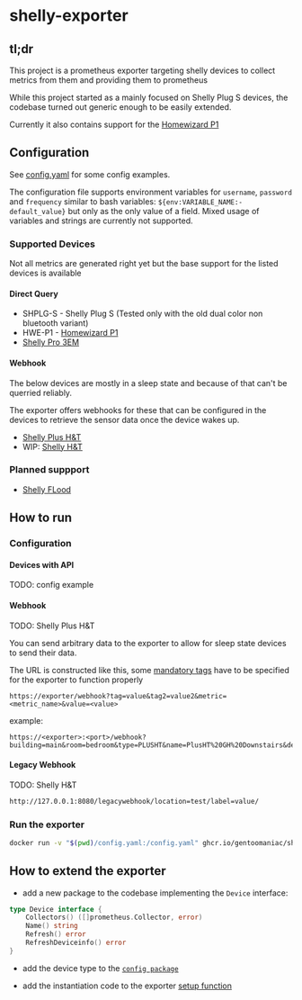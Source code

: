 # shelly-exporter

## tl;dr

This project is a prometheus exporter targeting shelly devices to collect metrics from them and providing them to prometheus

While this project started as a mainly focused on Shelly Plug S devices, the codebase turned out generic enough to be easily extended.

Currently it also contains support for the [Homewizard P1](https://www.homewizard.com/p1-meter/)

## Configuration

See [config.yaml](config.yaml) for some config examples.

The configuration file supports environment variables for `username`, `password` and `frequency` similar to bash variables: `${env:VARIABLE_NAME:-default_value}` but only as the only value of a field. Mixed usage of variables and strings are currently not supported.

### Supported Devices

Not all metrics are generated right yet but the base support for the listed devices is available

#### Direct Query

* SHPLG-S - Shelly Plug S (Tested only with the old dual color non bluetooth variant)
* HWE-P1 - [Homewizard P1](https://www.homewizard.com/p1-meter/)
* [Shelly Pro 3EM](https://www.shelly.com/products/shelly-pro-3em-x1)

#### Webhook

The below devices are mostly in a sleep state and because of that can't be querried reliably.

The exporter offers webhooks for these that can be configured in the devices to retrieve the sensor data once the device wakes up.

* [Shelly Plus H&T](https://www.shelly.com/products/shelly-plus-h-t)
* WIP: [Shelly H&T](https://www.shelly.com/products/shelly-h-t-white)

### Planned suppport

* [Shelly FLood](https://www.shelly.com/products/shelly-flood)

## How to run

### Configuration

#### Devices with API

TODO: config example

#### Webhook

TODO: Shelly Plus H&T

You can send arbitrary data to the exporter to allow for sleep state devices to send their data.

The URL is constructed like this, some [mandatory tags](https://github.com/gentoomaniac/shelly-exporter/blob/dbdcdcf266652e45f9bd85b1009ebbb22e45102d/pkg/exporter/webhook.go#L14) have to be specified for the exporter to function properly

```
https://exporter/webhook?tag=value&tag2=value2&metric=<metric_name>&value=<value>
```

example:

```
https://<exporter>:<port>/webhook?building=main&room=bedroom&type=PLUSHT&name=PlusHT%20GH%20Downstairs&deviceid=08B61FCEA4BC&namespace=shelly&metric=ambient_temperature_celsius&value=${ev.tC}
```

#### Legacy Webhook

TODO: Shelly H&T

``` bash
http://127.0.0.1:8080/legacywebhook/location=test/label=value/
```

### Run the exporter

``` bash
docker run -v "$(pwd)/config.yaml:/config.yaml" ghcr.io/gentoomaniac/shelly-exporter:latest --config-file /config.yaml -vv
```

## How to extend the exporter

* add a new package to the codebase implementing the `Device` interface:

```go
type Device interface {
	Collectors() ([]prometheus.Collector, error)
	Name() string
	Refresh() error
	RefreshDeviceinfo() error
}
```

* add the device type to the [`config package`](https://github.com/gentoomaniac/shelly-exporter/blob/69c63f8b3b413b9e60ab968e17a687fdbafcc849/pkg/config/config.go#L15-L31)

* add the instantiation code to the exporter [setup function](https://github.com/gentoomaniac/shelly-exporter/blob/69c63f8b3b413b9e60ab968e17a687fdbafcc849/pkg/exporter/exporter.go#L115-L126)
